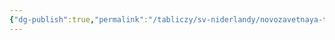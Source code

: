 ```yaml
---
{"dg-publish":true,"permalink":"/tabliczy/sv-niderlandy/novozavetnaya-troicza/","dgPassFrontmatter":true}
---
```



